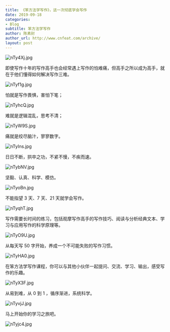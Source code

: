 ```yaml
---
title: 《笨方法学写作》，这一次彻底学会写作
date: 2019-09-18
categories:
- Blog　
subtitle: 笨方法学写作
author: 陈素封
author_url: http://www.cnfeat.com/archive/
layout: post
---
```


![nTy4Xj.jpg](https://s2.ax1x.com/2019/09/18/nTy4Xj.jpg)

即使写作十年的写作高手也会经常遇上写作的怕难痛，但高手之所以成为高手，就在于他们懂得如何解决写作三难。

![nTyf1g.jpg](https://s2.ax1x.com/2019/09/18/nTyf1g.jpg)

怕就是写作畏惧，害怕下笔；

![nTyhcQ.jpg](https://s2.ax1x.com/2019/09/18/nTyhcQ.jpg)

难就是逻辑混乱，思考不清；

![nTyW9S.jpg](https://s2.ax1x.com/2019/09/18/nTyW9S.jpg)

痛就是绞尽脑汁，寥寥数字。

![nTyIns.jpg](https://s2.ax1x.com/2019/09/18/nTyIns.jpg)

日日不断，拱卒之功，不紧不慢，不疾而速。

![nTybNV.jpg](https://s2.ax1x.com/2019/09/18/nTybNV.jpg)

坚毅、认真、科学、模仿。

![nTyoBn.jpg](https://s2.ax1x.com/2019/09/18/nTyoBn.jpg)

不能指望 3 天、7 天、21 天就学会写作。

![nTyqhT.jpg](https://s2.ax1x.com/2019/09/18/nTyqhT.jpg)

写作需要长时间的练习，包括观摩写作高手的写作技巧、阅读与分析经典文本、学习与应用写作的科学原理等。

![nTyO9U.jpg](https://s2.ax1x.com/2019/09/18/nTyO9U.jpg)

从每天写 50 字开始，养成一个不可能失败的写作习惯。

![nTyHA0.jpg](https://s2.ax1x.com/2019/09/18/nTyHA0.jpg)

在笨方法学写作课程，你可以与其他小伙伴一起提问、交流、学习、输出，感受写作的乐趣。

![nTyX3F.jpg](https://s2.ax1x.com/2019/09/18/nTyX3F.jpg)

从易到难，从 0 到 1 ，循序渐进，系统科学。

![nTyvjJ.jpg](https://s2.ax1x.com/2019/09/18/nTyvjJ.jpg)

马上开始你的学习之旅吧。

![nTyjc4.jpg](https://s2.ax1x.com/2019/09/18/nTyjc4.jpg)